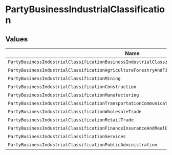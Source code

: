 # PartyBusinessIndustrialClassification


## Values

| Name                                                                                              | Value                                                                                             |
| ------------------------------------------------------------------------------------------------- | ------------------------------------------------------------------------------------------------- |
| `PartyBusinessIndustrialClassificationBusinessIndustrialClassificationUnspecified`                | BUSINESS_INDUSTRIAL_CLASSIFICATION_UNSPECIFIED                                                    |
| `PartyBusinessIndustrialClassificationAgricultureForestryAndFishing`                              | AGRICULTURE_FORESTRY_AND_FISHING                                                                  |
| `PartyBusinessIndustrialClassificationMining`                                                     | MINING                                                                                            |
| `PartyBusinessIndustrialClassificationConstruction`                                               | CONSTRUCTION                                                                                      |
| `PartyBusinessIndustrialClassificationManufacturing`                                              | MANUFACTURING                                                                                     |
| `PartyBusinessIndustrialClassificationTransportationCommunicationsElectricGasAndSanitaryServices` | TRANSPORTATION_COMMUNICATIONS_ELECTRIC_GAS_AND_SANITARY_SERVICES                                  |
| `PartyBusinessIndustrialClassificationWholesaleTrade`                                             | WHOLESALE_TRADE                                                                                   |
| `PartyBusinessIndustrialClassificationRetailTrade`                                                | RETAIL_TRADE                                                                                      |
| `PartyBusinessIndustrialClassificationFinanceInsuranceAndRealEstate`                              | FINANCE_INSURANCE_AND_REAL_ESTATE                                                                 |
| `PartyBusinessIndustrialClassificationServices`                                                   | SERVICES                                                                                          |
| `PartyBusinessIndustrialClassificationPublicAdministration`                                       | PUBLIC_ADMINISTRATION                                                                             |